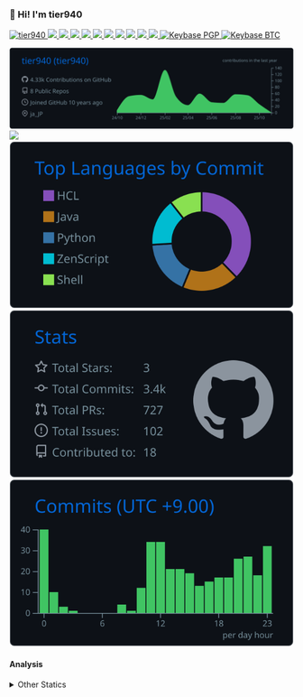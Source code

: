 ### 👋 Hi! I'm tier940

<p align="left"> 
  <a href="https://github.com/tier940/tier940/">
    <img src="https://komarev.com/ghpvc/?username=tier940" alt="tier940" />
  </a>
  <a href="http://twitter.com/tier940">
    <img height="20" src="https://img.shields.io/twitter/follow/tier940?label=Twitter&logo=twitter&style=flat" />
  </a>
  <a href="https://github.com/tier940">
    <img height="20" src="https://img.shields.io/github/followers/tier940?label=follow&logo=github&style=flat" />
  </a>
  <a href="https://www.reddit.com/user/tier940">
    <img height="20" src="https://img.shields.io/reddit/user-karma/combined/tier940?label=Reddit&logo=reddit&style=flat" />
  </a>
  <a href="https://stackoverflow.com/users/17317833/tier940">
    <img height="20" src="https://img.shields.io/stackexchange/stackoverflow/r/17317833?label=StackOverflow&logo=stack-overflow&style=flat" />
  </a>
  <a href="https://zenn.dev/tier940">
    <img height="20" src="https://zenn.badge.nikaera.com/s/tier940/likes" />
  </a>
  <a href="https://zenn.dev/tier940">
    <img height="20" src="https://zenn.badge.nikaera.com/s/tier940/followers" />
  </a>
  <a href="https://zenn.dev/tier940">
    <img height="20" src="https://zenn.badge.nikaera.com/s/tier940/articles" />
  </a>
  <a href="http://qiita.com/tier940">
    <img height="20" src="https://qiita-badge.apiapi.app/s/tier940/posts.svg" />
  </a>
  <a href="http://qiita.com/tier940">
    <img height="20" src="https://qiita-badge.apiapi.app/s/tier940/contributions.svg" />
  </a>
  <a href="https://github.com/tier940/tier940/">
    <img height="20" src="https://github.com/tier940/tier940/actions/workflows/main.yml/badge.svg" />
  </a>
  <a href="https://keybase.io/tier940">
    <img alt="Keybase PGP" src="https://img.shields.io/keybase/pgp/tier940">
  </a>
  <a href="https://keybase.io/tier940">
    <img alt="Keybase BTC" src="https://img.shields.io/keybase/btc/tier940">
  </a>
</p>

[![](https://raw.githubusercontent.com/tier940/tier940/main/profile-summary-card-output/github_dark/0-profile-details.svg)](https://github.com/vn7n24fzkq/github-profile-summary-cards)
[![](https://raw.githubusercontent.com/tier940/tier940/main/profile-summary-card-output/github_dark/1-repos-per-language.svg)](https://github.com/vn7n24fzkq/github-profile-summary-cards) [![](https://raw.githubusercontent.com/tier940/tier940/main/profile-summary-card-output/github_dark/2-most-commit-language.svg)](https://github.com/vn7n24fzkq/github-profile-summary-cards)
[![](https://raw.githubusercontent.com/tier940/tier940/main/profile-summary-card-output/github_dark/3-stats.svg)](https://github.com/vn7n24fzkq/github-profile-summary-cards) [![](https://raw.githubusercontent.com/tier940/tier940/main/profile-summary-card-output/github_dark/4-productive-time.svg)](https://github.com/vn7n24fzkq/github-profile-summary-cards)


#### Analysis
<!-- <img height="150" src="https://github.com/tier940/tier940/blob/master/images/stat.svg" alt="Alternative Text"/> -->

<details>
  <summary>Other Statics</summary>
  <!--START_SECTION:waka-->
![Code Time](http://img.shields.io/badge/Code%20Time-2%2C915%20hrs%204%20mins-blue)

**🐱 My GitHub Data** 

> 📦 19.7 kB Used in GitHub's Storage 
 > 
> 💼 Opted to Hire
 > 
> 📜 10 Public Repositories 
 > 
> 🔑 1 Private Repositories 
 > 
**I'm an Early 🐤** 

```text
🌞 Morning                1205 commits        ████░░░░░░░░░░░░░░░░░░░░░   14.83 % 
🌆 Daytime                3004 commits        █████████░░░░░░░░░░░░░░░░   36.98 % 
🌃 Evening                3058 commits        █████████░░░░░░░░░░░░░░░░   37.65 % 
🌙 Night                  856 commits         ███░░░░░░░░░░░░░░░░░░░░░░   10.54 % 
```
📅 **I'm Most Productive on Saturday** 

```text
Monday                   830 commits         ███░░░░░░░░░░░░░░░░░░░░░░   10.22 % 
Tuesday                  1471 commits        █████░░░░░░░░░░░░░░░░░░░░   18.11 % 
Wednesday                897 commits         ███░░░░░░░░░░░░░░░░░░░░░░   11.04 % 
Thursday                 968 commits         ███░░░░░░░░░░░░░░░░░░░░░░   11.92 % 
Friday                   1014 commits        ███░░░░░░░░░░░░░░░░░░░░░░   12.48 % 
Saturday                 1657 commits        █████░░░░░░░░░░░░░░░░░░░░   20.40 % 
Sunday                   1286 commits        ████░░░░░░░░░░░░░░░░░░░░░   15.83 % 
```


📊 **This Week I Spent My Time On** 

```text
🕑︎ Time Zone: Asia/Tokyo

💬 Programming Languages: 
Java                     15 hrs 32 mins      ████████████████░░░░░░░░░   63.98 % 
PHP                      1 hr 58 mins        ██░░░░░░░░░░░░░░░░░░░░░░░   08.14 % 
YAML                     1 hr 14 mins        █░░░░░░░░░░░░░░░░░░░░░░░░   05.09 % 
Other                    1 hr 12 mins        █░░░░░░░░░░░░░░░░░░░░░░░░   04.94 % 
Markdown                 1 hr 8 mins         █░░░░░░░░░░░░░░░░░░░░░░░░   04.69 % 

🔥 Editors: 
IntelliJ                 17 hrs 31 mins      ██████████████████░░░░░░░   72.12 % 
VS Code                  6 hrs 46 mins       ███████░░░░░░░░░░░░░░░░░░   27.88 % 

💻 Operating System: 
Windows                  21 hrs 31 mins      ██████████████████████░░░   88.56 % 
Linux                    2 hrs 46 mins       ███░░░░░░░░░░░░░░░░░░░░░░   11.44 % 
```

**I Mostly Code in Java** 

```text
Java                     11 repos            ███████████░░░░░░░░░░░░░░   44.00 % 
ZenScript                3 repos             ███░░░░░░░░░░░░░░░░░░░░░░   12.00 % 
HCL                      2 repos             ██░░░░░░░░░░░░░░░░░░░░░░░   08.00 % 
HTML                     1 repo              █░░░░░░░░░░░░░░░░░░░░░░░░   04.00 % 
Dockerfile               1 repo              █░░░░░░░░░░░░░░░░░░░░░░░░   04.00 % 
```



**Timeline**

![Lines of Code chart](https://raw.githubusercontent.com/tier940/tier940/main/assets/bar_graph.png)


 Last Updated on 02/12/2023 00:52:57 UTC
<!--END_SECTION:waka-->
</details>
